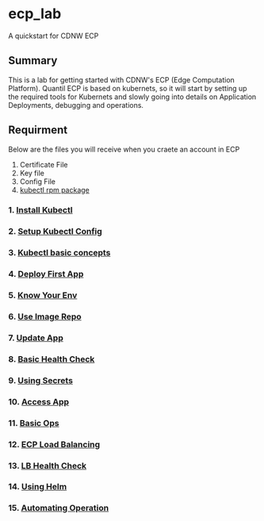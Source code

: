 # ecp_lab
A quickstart for CDNW ECP 

## Summary
This is a lab for getting started with CDNW's ECP (Edge Computation Platform). Quantil ECP is based on kubernets, so it will start by setting up the required tools for Kubernets and slowly going into details on Application Deployments, debugging and operations.

## Requirment
Below are the files you will receive when you craete an account in ECP
1. Certificate File
2. Key file  
2. Config File
3. [kubectl rpm package](https://github.com/avcoat/docker-kubectl/raw/master/kubectl-2.2.2-1.el7.noarch.x86_64.rpm)

### 1. [Install Kubectl](doc/KUBECTL.md)
### 2. [Setup Kubectl Config](doc/KUBECTL_CFG.md)
### 3. [Kubectl basic concepts](doc/KUBECTL_CONCEPT.md)
### 4. [Deploy First App](doc/KUBECTL_FIRST_APP.md)
### 5. [Know Your Env](doc/KUBECTL_CLUSTER.md)
### 6. [Use Image Repo](doc/ECP_REPO.md)
### 7. [Update App](doc/KUBECTL_UPDATE_APP.md)
### 8. [Basic Health Check](doc/HEALTHCHECK.md)
### 9. [Using Secrets](doc/SECRETS.md)
### 10. [Access App](doc/ECP_PUBLIC_IPS.md)
### 11. [Basic Ops](doc/KUBECTL_OPS.md)
### 12. [ECP Load Balancing](doc/ECP_LOADBALANCER.md)
### 13. [LB Health Check](doc/LB_HEALTHCHECK.md)
### 14. [Using Helm](doc/HELM.md)
### 15. [Automating Operation](doc/OPS_AUTOMATION.md)

